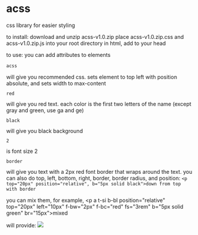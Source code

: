 # acss
css library for easier styling

to install:
download and unzip acss-v1.0.zip
place acss-v1.0.zip.css and acss-v1.0.zip.js into your root directory
in html, add <code><script src="acss.js"></script></code> to your head


to use:
you can add attributes to elements

<code><p a>acss</p></code>will give you recommended css. sets element to top left with position absolute, and sets width to max-content
<code><p t-re>red</p></code> will give you red text. each color is the first two letters of the name (except gray and green, use ga and ge)
<code><p b-bl>black</p></code> will give you black background
<code><p fs="2rem">2</p></code>is font size 2
<code><p f-bw="2px" f-bc="red">border</p></code> will give you text with a 2px red font border that wraps around the text.
you can also do top, left, bottom, right, border, border radius, and position: <code><p top="20px" position="relative", b="5px solid black">down from top with border</p></code>

you can mix them, for example,
&lt;p a t-si b-bl position="relative" top="20px" left="10px" f-bw="2px" f-bc="red" fs="3rem" b="5px solid green" br="15px">mixed</p> will provide:
<img src="https://i.imgur.com/Tv9sTIe.png">
